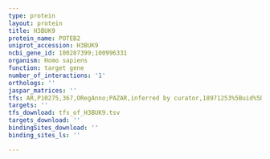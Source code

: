 ```yaml
---
type: protein
layout: protein
title: H3BUK9
protein_name: POTEB2
uniprot_accession: H3BUK9
ncbi_gene_id: 100287399;100996331
organism: Homo sapiens
function: target gene
number_of_interactions: '1'
orthologs: ''
jaspar_matrices: ''
tfs: AR,P10275,367,ORegAnno;PAZAR,inferred by curator,18971253%5Buid%5D+OR+26578589%5Buid%5D,No
targets: ''
tfs_download: tfs_of_H3BUK9.tsv
targets_download: ''
bindingSites_download: ''
binding_sites_ls: ''

---
```

